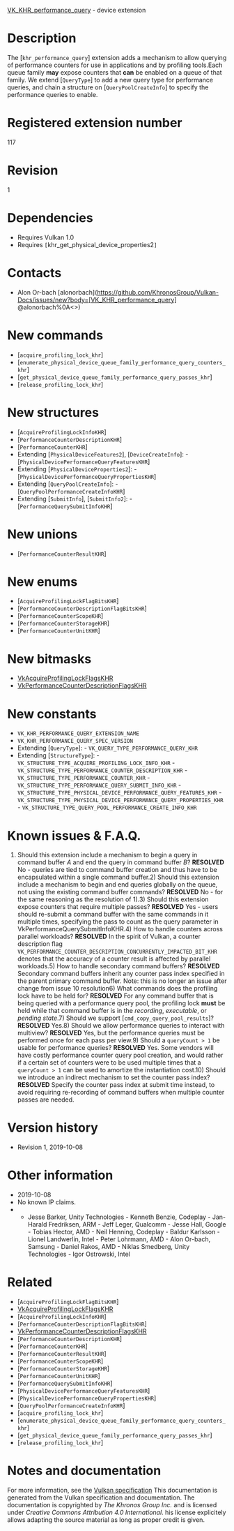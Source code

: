 [VK_KHR_performance_query](https://www.khronos.org/registry/vulkan/specs/1.3-extensions/man/html/VK_KHR_performance_query.html) - device extension

# Description
The [`khr_performance_query`] extension adds a mechanism to allow querying
of performance counters for use in applications and by profiling tools.Each queue family  **may**  expose counters that  **can**  be enabled on a queue of
that family.
We extend [`QueryType`] to add a new query type for performance queries,
and chain a structure on [`QueryPoolCreateInfo`] to specify the
performance queries to enable.

# Registered extension number
117

# Revision
1

# Dependencies
- Requires Vulkan 1.0
- Requires `[`khr_get_physical_device_properties2`]`

# Contacts
- Alon Or-bach [alonorbach](https://github.com/KhronosGroup/Vulkan-Docs/issues/new?body=[VK_KHR_performance_query] @alonorbach%0A<<Here describe the issue or question you have about the VK_KHR_performance_query extension>>)

# New commands
- [`acquire_profiling_lock_khr`]
- [`enumerate_physical_device_queue_family_performance_query_counters_khr`]
- [`get_physical_device_queue_family_performance_query_passes_khr`]
- [`release_profiling_lock_khr`]

# New structures
- [`AcquireProfilingLockInfoKHR`]
- [`PerformanceCounterDescriptionKHR`]
- [`PerformanceCounterKHR`]
- Extending [`PhysicalDeviceFeatures2`], [`DeviceCreateInfo`]:  - [`PhysicalDevicePerformanceQueryFeaturesKHR`] 
- Extending [`PhysicalDeviceProperties2`]:  - [`PhysicalDevicePerformanceQueryPropertiesKHR`] 
- Extending [`QueryPoolCreateInfo`]:  - [`QueryPoolPerformanceCreateInfoKHR`] 
- Extending [`SubmitInfo`], [`SubmitInfo2`]:  - [`PerformanceQuerySubmitInfoKHR`]

# New unions
- [`PerformanceCounterResultKHR`]

# New enums
- [`AcquireProfilingLockFlagBitsKHR`]
- [`PerformanceCounterDescriptionFlagBitsKHR`]
- [`PerformanceCounterScopeKHR`]
- [`PerformanceCounterStorageKHR`]
- [`PerformanceCounterUnitKHR`]

# New bitmasks
- [VkAcquireProfilingLockFlagsKHR]()
- [VkPerformanceCounterDescriptionFlagsKHR]()

# New constants
- `VK_KHR_PERFORMANCE_QUERY_EXTENSION_NAME`
- `VK_KHR_PERFORMANCE_QUERY_SPEC_VERSION`
- Extending [`QueryType`]:  - `VK_QUERY_TYPE_PERFORMANCE_QUERY_KHR` 
- Extending [`StructureType`]:  - `VK_STRUCTURE_TYPE_ACQUIRE_PROFILING_LOCK_INFO_KHR`  - `VK_STRUCTURE_TYPE_PERFORMANCE_COUNTER_DESCRIPTION_KHR`  - `VK_STRUCTURE_TYPE_PERFORMANCE_COUNTER_KHR`  - `VK_STRUCTURE_TYPE_PERFORMANCE_QUERY_SUBMIT_INFO_KHR`  - `VK_STRUCTURE_TYPE_PHYSICAL_DEVICE_PERFORMANCE_QUERY_FEATURES_KHR`  - `VK_STRUCTURE_TYPE_PHYSICAL_DEVICE_PERFORMANCE_QUERY_PROPERTIES_KHR`  - `VK_STRUCTURE_TYPE_QUERY_POOL_PERFORMANCE_CREATE_INFO_KHR`

# Known issues & F.A.Q.
1) Should this extension include a mechanism to begin a query in command
buffer *A* and end the query in command buffer *B*? **RESOLVED**  No - queries are tied to command buffer creation and thus have to
be encapsulated within a single command buffer.2) Should this extension include a mechanism to begin and end queries
globally on the queue, not using the existing command buffer commands? **RESOLVED**  No - for the same reasoning as the resolution of 1).3) Should this extension expose counters that require multiple passes? **RESOLVED**  Yes - users should re-submit a command buffer with the same
commands in it multiple times, specifying the pass to count as the query
parameter in VkPerformanceQuerySubmitInfoKHR.4) How to handle counters across parallel workloads? **RESOLVED**  In the spirit of Vulkan, a counter description flag
`VK_PERFORMANCE_COUNTER_DESCRIPTION_CONCURRENTLY_IMPACTED_BIT_KHR`
denotes that the accuracy of a counter result is affected by parallel
workloads.5) How to handle secondary command buffers? **RESOLVED**  Secondary command buffers inherit any counter pass index
specified in the parent primary command buffer.
Note: this is no longer an issue after change from issue 10 resolution6) What commands does the profiling lock have to be held for? **RESOLVED**  For any command buffer that is being queried with a performance
query pool, the profiling lock  **must**  be held while that command buffer is in
the *recording*, *executable*, or *pending state*.7) Should we support [`cmd_copy_query_pool_results`]? **RESOLVED**  Yes.8) Should we allow performance queries to interact with multiview? **RESOLVED**  Yes, but the performance queries must be performed once for each
pass per view.9) Should a `queryCount > 1` be usable for performance queries? **RESOLVED**  Yes.
Some vendors will have costly performance counter query pool creation, and
would rather if a certain set of counters were to be used multiple times
that a `queryCount > 1` can be used to amortize the instantiation cost.10) Should we introduce an indirect mechanism to set the counter pass index? **RESOLVED**  Specify the counter pass index at submit time instead, to avoid
requiring re-recording of command buffers when multiple counter passes are
needed.

# Version history
- Revision 1, 2019-10-08

# Other information
* 2019-10-08
* No known IP claims.
*   - Jesse Barker, Unity Technologies  - Kenneth Benzie, Codeplay  - Jan-Harald Fredriksen, ARM  - Jeff Leger, Qualcomm  - Jesse Hall, Google  - Tobias Hector, AMD  - Neil Henning, Codeplay  - Baldur Karlsson  - Lionel Landwerlin, Intel  - Peter Lohrmann, AMD  - Alon Or-bach, Samsung  - Daniel Rakos, AMD  - Niklas Smedberg, Unity Technologies  - Igor Ostrowski, Intel

# Related
- [`AcquireProfilingLockFlagBitsKHR`]
- [VkAcquireProfilingLockFlagsKHR]()
- [`AcquireProfilingLockInfoKHR`]
- [`PerformanceCounterDescriptionFlagBitsKHR`]
- [VkPerformanceCounterDescriptionFlagsKHR]()
- [`PerformanceCounterDescriptionKHR`]
- [`PerformanceCounterKHR`]
- [`PerformanceCounterResultKHR`]
- [`PerformanceCounterScopeKHR`]
- [`PerformanceCounterStorageKHR`]
- [`PerformanceCounterUnitKHR`]
- [`PerformanceQuerySubmitInfoKHR`]
- [`PhysicalDevicePerformanceQueryFeaturesKHR`]
- [`PhysicalDevicePerformanceQueryPropertiesKHR`]
- [`QueryPoolPerformanceCreateInfoKHR`]
- [`acquire_profiling_lock_khr`]
- [`enumerate_physical_device_queue_family_performance_query_counters_khr`]
- [`get_physical_device_queue_family_performance_query_passes_khr`]
- [`release_profiling_lock_khr`]

# Notes and documentation
For more information, see the [Vulkan specification](https://www.khronos.org/registry/vulkan/specs/1.3-extensions/html/vkspec.html)
This documentation is generated from the Vulkan specification and documentation.
The documentation is copyrighted by *The Khronos Group Inc.* and is licensed under *Creative Commons Attribution 4.0 International*.
his license explicitely allows adapting the source material as long as proper credit is given.
        
